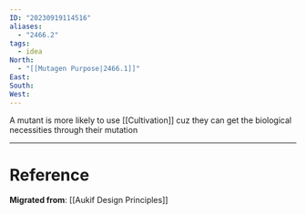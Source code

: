 ```yaml
---
ID: "20230919114516"
aliases:
  - "2466.2"
tags:
  - idea
North:
  - "[[Mutagen Purpose|2466.1]]"
East: 
South: 
West:
---
```

A mutant is more likely to use [[Cultivation]] cuz they can get the biological necessities through their mutation

---

# Reference

**Migrated from**: [[Aukif Design Principles]]